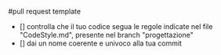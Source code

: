 #pull request template
- [] controlla che il tuo codice segua le regole indicate nel file "CodeStyle.md", presente nel branch "progettazione"
- [] dai un nome coerente e univoco alla tua commit
